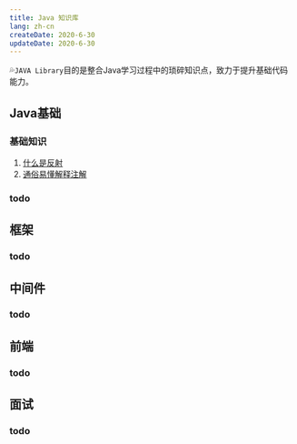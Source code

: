 ```yaml
---
title: Java 知识库
lang: zh-cn
createDate: 2020-6-30
updateDate: 2020-6-30
---
```

💦`JAVA Library`目的是整合Java学习过程中的琐碎知识点，致力于提升基础代码能力。

## Java基础

### 基础知识

1. <a href="../01.dev/12.java/reflect" target="_blank">什么是反射</a>
2. <a href="../01.dev/12.java/annotation" target="_blank">通俗易懂解释注解</a>

### todo

## 框架

### todo

## 中间件

### todo

## 前端

### todo

## 面试

### todo